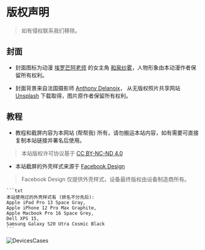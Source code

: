# 版权声明
> 如有侵权联系我们移除。

## 封面
- 封面图标为动漫 [埃罗芒阿老师](https://www.bilibili.com/bangumi/media/md5997) 的女主角 [和泉纱雾](https://baike.baidu.com/item/%E5%92%8C%E6%B3%89%E7%BA%B1%E9%9B%BE)，人物形象由本动漫作者保留所有权利。

- 封面背景来自法国摄影师 [Anthony Delanoix](https://unsplash.com/@anthonydelanoix)， 从无版权照片共享网站 [Unsplash](https://unsplash.com) 下载取得，图片原作者保留所有权利。

## 教程
- 教程和截屏内容为本网站 (帮帮我) 所有，请勿搬运本站内容，如有需要可直接复制本站链接并署名后使用。
> 本站版权许可协议基于 [CC BY-NC-ND 4.0](https://creativecommons.org/licenses/by-nc-nd/4.0/deed.zh)

- 本站截屏的外壳样式来源于 [Facebook Design](https://design.facebook.com/toolsandresources/devices/)
> Facebook Design 仅提供外壳样式，设备最终版权由设备制造商所有。

    ```txt
    本站使用过的外壳样式有 (排名不分先后): 
    Apple iPad Pro 13 Space Gray, 
    Apple iPhone 12 Pro Max Graphite, 
    Apple Macbook Pro 16 Space Grey,
    Dell XPS 15,
    Samsung Galaxy S20 Utra Cosmic Black
    ```
    
![DevicesCases](https://p.pstatp.com/origin/1389d00019fc93438251f)
